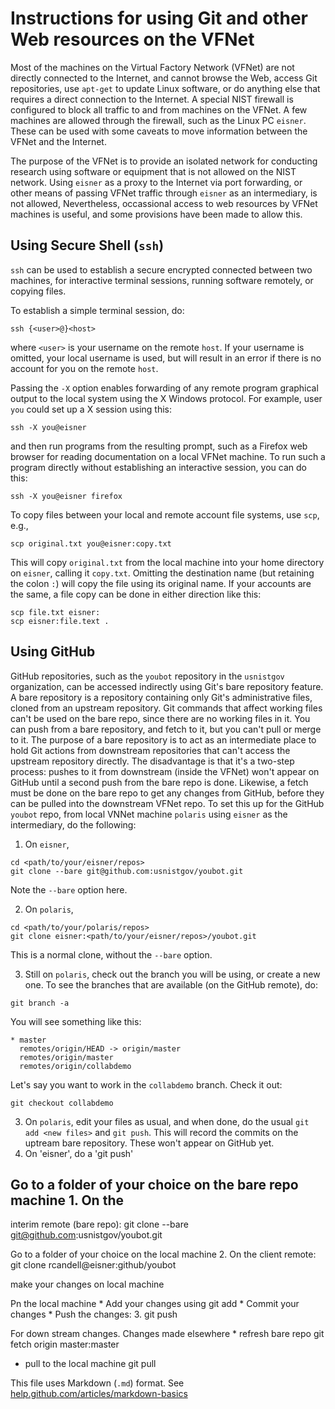 # Instructions for using Git and other Web resources on the VFNet

Most of the machines on the Virtual Factory Network (VFNet) are not directly connected to the Internet, and cannot browse the Web, access Git repositories, use `apt-get` to update Linux software, or do anything else that requires a direct connection to the Internet. A special NIST firewall is configured to block all traffic to and from machines on the VFNet. A few machines are allowed through the firewall, such as the Linux PC `eisner`. These can be used with some caveats to move information between the VFNet and the Internet.

The purpose of the VFNet is to provide an isolated network for conducting research using software or equipment that is not allowed on the NIST network. Using `eisner` as a proxy to the Internet via port forwarding, or other means of passing VFNet traffic through `eisner` as an intermediary, is not allowed, Nevertheless, occassional access to web resources by VFNet machines is useful, and some provisions have been made to allow this. 

## Using Secure Shell (`ssh`)

`ssh` can be used to establish a secure encrypted connected between two machines, for interactive terminal sessions, running software remotely, or copying files. 

To establish a simple terminal session, do:

`ssh {<user>@}<host>`

where `<user>` is your username on the remote `host`. If your username is omitted, your local username is used, but will result in an error if there is no account for you on the remote `host`. 

Passing the `-X` option enables forwarding of any remote program graphical output to the local system using the X Windows protocol. For example, user `you` could set up a X session using this: 

`ssh -X you@eisner`

and then run programs from the resulting prompt, such as a Firefox web browser for reading documentation on a local VFNet machine. To run such a program directly without establishing an interactive session, you can do this: 

`ssh -X you@eisner firefox`

To copy files between your local and remote account file systems, use `scp`, e.g., 

`scp original.txt you@eisner:copy.txt`

This will copy `original.txt` from the local machine into your home directory on `eisner`, calling it `copy.txt`. Omitting the destination name (but retaining the colon `:`) will copy the file using its original name. If your accounts are the same, a file copy can be done in either direction like this: 

```
scp file.txt eisner:
scp eisner:file.text .
```

## Using GitHub

GitHub repositories, such as the `youbot` repository in the `usnistgov` organization, can be accessed indirectly using Git's bare repository feature. A bare repository is a repository containing only Git's administrative files, cloned from an upstream repository. Git commands that affect working files can't be used on the bare repo, since there are no working files in it. You can push from a bare repository, and fetch to it, but you can't pull or merge to it. The purpose of a bare repository is to act as an intermediate place to hold Git actions from downstream repositories that can't access the upstream repository directly. The disadvantage is that it's a two-step process: pushes to it from downstream (inside the VFNet) won't appear on GitHub until a second push from the bare repo is done. Likewise, a fetch must be done on the bare repo to get any changes from GitHub, before they can be pulled into the downstream VFNet repo. 
To set this up for the GitHub `youbot` repo, from local VNNet machine `polaris` using `eisner` as the intermediary, do the following:

1. On `eisner`, 
```
cd <path/to/your/eisner/repos>
git clone --bare git@github.com:usnistgov/youbot.git
```
Note the `--bare` option here. 

2. On `polaris`,
```
cd <path/to/your/polaris/repos>
git clone eisner:<path/to/your/eisner/repos>/youbot.git
```
This is a normal clone, without the `--bare` option.

3. Still on `polaris`, check out the branch you will be using, or create a new one. To see the branches that are available (on the GitHub remote), do:

`git branch -a`

You will see something like this: 
```
* master
  remotes/origin/HEAD -> origin/master
  remotes/origin/master
  remotes/origin/collabdemo
```
Let's say you want to work in the `collabdemo` branch. Check it out:

`git checkout collabdemo`

3. On `polaris`, edit your files as usual, and when done, do the usual `git add <new files>` and `git push`. This will record the commits on the uptream bare repository. These won't appear on GitHub yet. 
4. On 'eisner', do a 'git push'

## Go to a folder of your choice on the bare repo machine 1. On the
interim remote (bare repo): git clone --bare
git@github.com:usnistgov/youbot.git

Go to a folder of your choice on the local machine 2. On the client
remote: git clone rcandell@eisner:github/youbot

make your changes on local machine

Pn the local machine * Add your changes using git add * Commit your
changes * Push the changes: 3. git push


For down stream changes.  Changes made elsewhere * refresh bare repo
git fetch origin master:master

* pull to the local machine git pull


This file uses Markdown (`.md`) format. See [help.github.com/articles/markdown-basics](http://help.github.com/articles/markdown-basics)
